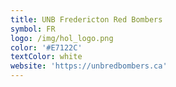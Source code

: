 ```yaml
---
title: UNB Fredericton Red Bombers
symbol: FR
logo: /img/hol_logo.png
color: '#E7122C'
textColor: white
website: 'https://unbredbombers.ca'
---
```


